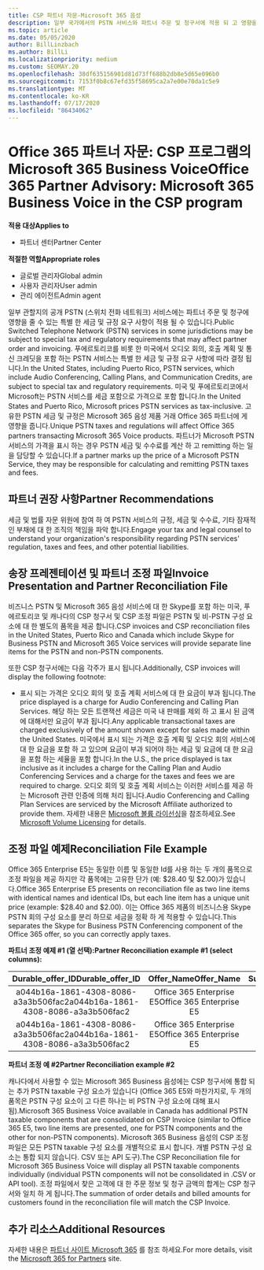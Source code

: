 ```yaml
---
title: CSP 파트너 자문-Microsoft 365 음성
description: 일부 국가에서의 PSTN 서비스와 파트너 주문 및 청구서에 적용 되 고 영향을 줄 수 있는 특별 세금 또는 규정 요구 사항에 대해 알아보세요.
ms.topic: article
ms.date: 05/05/2020
author: BillLinzbach
ms.author: BillLi
ms.localizationpriority: medium
ms.custom: SEOMAY.20
ms.openlocfilehash: 38df635156901d81d73ff688b2db8e5d65e096b0
ms.sourcegitcommit: 7153f0b8c67efd35f58695ca2a7e00e70da1c5e9
ms.translationtype: MT
ms.contentlocale: ko-KR
ms.lasthandoff: 07/17/2020
ms.locfileid: "86434062"
---
```

# <a name="office-365-partner-advisory-microsoft-365-business-voice-in-the-csp-program"></a><span data-ttu-id="604a7-103">Office 365 파트너 자문: CSP 프로그램의 Microsoft 365 Business Voice</span><span class="sxs-lookup"><span data-stu-id="604a7-103">Office 365 Partner Advisory: Microsoft 365 Business Voice in the CSP program</span></span>

<span data-ttu-id="604a7-104">**적용 대상**</span><span class="sxs-lookup"><span data-stu-id="604a7-104">**Applies to**</span></span>

- <span data-ttu-id="604a7-105">파트너 센터</span><span class="sxs-lookup"><span data-stu-id="604a7-105">Partner Center</span></span>  

<span data-ttu-id="604a7-106">**적절한 역할**</span><span class="sxs-lookup"><span data-stu-id="604a7-106">**Appropriate roles**</span></span>
-    <span data-ttu-id="604a7-107">글로벌 관리자</span><span class="sxs-lookup"><span data-stu-id="604a7-107">Global admin</span></span>
-    <span data-ttu-id="604a7-108">사용자 관리자</span><span class="sxs-lookup"><span data-stu-id="604a7-108">User admin</span></span>
-    <span data-ttu-id="604a7-109">관리 에이전트</span><span class="sxs-lookup"><span data-stu-id="604a7-109">Admin agent</span></span>

<span data-ttu-id="604a7-110">일부 관할지의 공개 PSTN (스위치 전화 네트워크) 서비스에는 파트너 주문 및 청구에 영향을 줄 수 있는 특별 한 세금 및 규정 요구 사항이 적용 될 수 있습니다.</span><span class="sxs-lookup"><span data-stu-id="604a7-110">Public Switched Telephone Network (PSTN) services in some jurisdictions may be subject to special tax and regulatory requirements that may affect partner order and invoicing.</span></span> <span data-ttu-id="604a7-111">푸에르토리코를 비롯 한 미국에서 오디오 회의, 호출 계획 및 통신 크레딧을 포함 하는 PSTN 서비스는 특별 한 세금 및 규정 요구 사항에 따라 결정 됩니다.</span><span class="sxs-lookup"><span data-stu-id="604a7-111">In the United States, including Puerto Rico, PSTN services, which include Audio Conferencing, Calling Plans, and Communication Credits, are subject to special tax and regulatory requirements.</span></span> <span data-ttu-id="604a7-112">미국 및 푸에르토리코에서 Microsoft는 PSTN 서비스를 세금 포함으로 가격으로 포함 합니다.</span><span class="sxs-lookup"><span data-stu-id="604a7-112">In the United States and Puerto Rico, Microsoft prices PSTN services as tax-inclusive.</span></span>  <span data-ttu-id="604a7-113">고유한 PSTN 세금 및 규정은 Microsoft 365 음성 제품 거래 Office 365 파트너에 게 영향을 줍니다.</span><span class="sxs-lookup"><span data-stu-id="604a7-113">Unique PSTN taxes and regulations will affect Office 365 partners transacting Microsoft 365 Voice products.</span></span>  <span data-ttu-id="604a7-114">파트너가 Microsoft PSTN 서비스의 가격을 표시 하는 경우 PSTN 세금 및 수수료를 계산 하 고 remitting 하는 일을 담당할 수 있습니다.</span><span class="sxs-lookup"><span data-stu-id="604a7-114">If a partner marks up the price of a Microsoft PSTN Service, they may be responsible for calculating and remitting PSTN taxes and fees.</span></span>

## <a name="partner-recommendations"></a><span data-ttu-id="604a7-115">파트너 권장 사항</span><span class="sxs-lookup"><span data-stu-id="604a7-115">Partner Recommendations</span></span>

<span data-ttu-id="604a7-116">세금 및 법률 자문 위원에 참여 하 여 PSTN 서비스의 규정, 세금 및 수수료, 기타 잠재적인 부채에 대 한 조직의 책임을 파악 합니다.</span><span class="sxs-lookup"><span data-stu-id="604a7-116">Engage your tax and legal counsel to understand your organization's responsibility regarding PSTN services' regulation, taxes and fees, and other potential liabilities.</span></span>

## <a name="invoice-presentation-and-partner-reconciliation-file"></a><span data-ttu-id="604a7-117">송장 프레젠테이션 및 파트너 조정 파일</span><span class="sxs-lookup"><span data-stu-id="604a7-117">Invoice Presentation and Partner Reconciliation File</span></span>

<span data-ttu-id="604a7-118">비즈니스 PSTN 및 Microsoft 365 음성 서비스에 대 한 Skype를 포함 하는 미국, 푸에르토리코 및 캐나다의 CSP 청구서 및 CSP 조정 파일은 PSTN 및 비-PSTN 구성 요소에 대 한 별도의 품목을 제공 합니다.</span><span class="sxs-lookup"><span data-stu-id="604a7-118">CSP invoices and CSP reconciliation files in the United States, Puerto Rico and Canada which include Skype for Business PSTN and Microsoft 365 Voice services will provide separate line items for the PSTN and non-PSTN components.</span></span>

<span data-ttu-id="604a7-119">또한 CSP 청구서에는 다음 각주가 표시 됩니다.</span><span class="sxs-lookup"><span data-stu-id="604a7-119">Additionally, CSP invoices will display the following footnote:</span></span>

* <span data-ttu-id="604a7-120">표시 되는 가격은 오디오 회의 및 호출 계획 서비스에 대 한 요금이 부과 됩니다.</span><span class="sxs-lookup"><span data-stu-id="604a7-120">The price displayed is a charge for Audio Conferencing and Calling Plan Services.</span></span>  <span data-ttu-id="604a7-121">해당 하는 모든 트랜잭션 세금은 미국 내 판매를 제외 하 고 표시 된 금액에 대해서만 요금이 부과 됩니다.</span><span class="sxs-lookup"><span data-stu-id="604a7-121">Any applicable transactional taxes are charged exclusively of the amount shown except for sales made within the United States.</span></span>  <span data-ttu-id="604a7-122">미국에서 표시 되는 가격은 호출 계획 및 오디오 회의 서비스에 대 한 요금을 포함 하 고 있으며 요금이 부과 되어야 하는 세금 및 요금에 대 한 요금을 포함 하는 세율을 포함 합니다.</span><span class="sxs-lookup"><span data-stu-id="604a7-122">In the U.S., the price displayed is tax inclusive as it includes a charge for the Calling Plan and Audio Conferencing Services and a charge for the taxes and fees we are required to charge.</span></span>  <span data-ttu-id="604a7-123">오디오 회의 및 호출 계획 서비스는 이러한 서비스를 제공 하는 Microsoft 관련 인증에 의해 처리 됩니다.</span><span class="sxs-lookup"><span data-stu-id="604a7-123">Audio Conferencing and Calling Plan Services are serviced by the Microsoft Affiliate authorized to provide them.</span></span>  <span data-ttu-id="604a7-124">자세한 내용은 [Microsoft 볼륨 라이선싱](https://go.microsoft.com/fwlink/?LinkId=690247)을 참조하세요.</span><span class="sxs-lookup"><span data-stu-id="604a7-124">See [Microsoft Volume Licensing](https://go.microsoft.com/fwlink/?LinkId=690247) for details.</span></span>

## <a name="reconciliation-file-example"></a><span data-ttu-id="604a7-125">조정 파일 예제</span><span class="sxs-lookup"><span data-stu-id="604a7-125">Reconciliation File Example</span></span>

<span data-ttu-id="604a7-126">Office 365 Enterprise E5는 동일한 이름 및 동일한 Id를 사용 하는 두 개의 품목으로 조정 파일을 제공 하지만 각 품목에는 고유한 단가 (예: $28.40 및 $2.00)가 있습니다.</span><span class="sxs-lookup"><span data-stu-id="604a7-126">Office 365 Enterprise E5 presents on reconciliation file as two line items with identical names and identical IDs, but each line item has a unique unit price (example: $28.40 and $2.00).</span></span> <span data-ttu-id="604a7-127">이는 Office 365 제품의 비즈니스용 Skype PSTN 회의 구성 요소를 분리 하므로 세금을 정확 하 게 적용할 수 있습니다.</span><span class="sxs-lookup"><span data-stu-id="604a7-127">This separates the Skype for Business PSTN Conferencing component of the Office 365 offer, so you can correctly apply taxes.</span></span>

<span data-ttu-id="604a7-128">**파트너 조정 예제 #1 (열 선택):**</span><span class="sxs-lookup"><span data-stu-id="604a7-128">**Partner Reconciliation example #1 (select columns):**</span></span>

|<span data-ttu-id="604a7-129">**Durable_offer_ID**</span><span class="sxs-lookup"><span data-stu-id="604a7-129">**Durable_offer_ID**</span></span>|<span data-ttu-id="604a7-130">**Offer_Name**</span><span class="sxs-lookup"><span data-stu-id="604a7-130">**Offer_Name**</span></span>|<span data-ttu-id="604a7-131">**Subscription_Start_Date**</span><span class="sxs-lookup"><span data-stu-id="604a7-131">**Subscription_Start_Date**</span></span>|<span data-ttu-id="604a7-132">**Subscription_End_Date**</span><span class="sxs-lookup"><span data-stu-id="604a7-132">**Subscription_End_Date**</span></span>|<span data-ttu-id="604a7-133">**Charge_Start_Date**</span><span class="sxs-lookup"><span data-stu-id="604a7-133">**Charge_Start_Date**</span></span>|<span data-ttu-id="604a7-134">**Charge_End_Date**</span><span class="sxs-lookup"><span data-stu-id="604a7-134">**Charge_End_Date**</span></span>|<span data-ttu-id="604a7-135">**Charge_Type**</span><span class="sxs-lookup"><span data-stu-id="604a7-135">**Charge_Type**</span></span>|<span data-ttu-id="604a7-136">**Unit_Price**</span><span class="sxs-lookup"><span data-stu-id="604a7-136">**Unit_Price**</span></span>|
|:----:|:----:|:----:|:----:|:----:|:----:|:----:|:----:|
|<span data-ttu-id="604a7-137">a044b16a-1861-4308-8086-a3a3b506fac2</span><span class="sxs-lookup"><span data-stu-id="604a7-137">a044b16a-1861-4308-8086-a3a3b506fac2</span></span>   |<span data-ttu-id="604a7-138">Office 365 Enterprise E5</span><span class="sxs-lookup"><span data-stu-id="604a7-138">Office 365 Enterprise E5</span></span>   |<span data-ttu-id="604a7-139">8/10/2019 0:00</span><span class="sxs-lookup"><span data-stu-id="604a7-139">8/10/2019 0:00</span></span>   |<span data-ttu-id="604a7-140">8/11/2019 0:00</span><span class="sxs-lookup"><span data-stu-id="604a7-140">8/11/2019 0:00</span></span>   |<span data-ttu-id="604a7-141">8/11/2019 0:00</span><span class="sxs-lookup"><span data-stu-id="604a7-141">8/11/2019 0:00</span></span>|<span data-ttu-id="604a7-142">9/10/2019 0:00</span><span class="sxs-lookup"><span data-stu-id="604a7-142">9/10/2019 0:00</span></span>   |<span data-ttu-id="604a7-143">요금 주기</span><span class="sxs-lookup"><span data-stu-id="604a7-143">Cycle fee</span></span>   |<span data-ttu-id="604a7-144">28.40</span><span class="sxs-lookup"><span data-stu-id="604a7-144">28.40</span></span>   |
|<span data-ttu-id="604a7-145">a044b16a-1861-4308-8086-a3a3b506fac2</span><span class="sxs-lookup"><span data-stu-id="604a7-145">a044b16a-1861-4308-8086-a3a3b506fac2</span></span>   |<span data-ttu-id="604a7-146">Office 365 Enterprise E5</span><span class="sxs-lookup"><span data-stu-id="604a7-146">Office 365 Enterprise E5</span></span>   |<span data-ttu-id="604a7-147">8/10/2019 0:00</span><span class="sxs-lookup"><span data-stu-id="604a7-147">8/10/2019 0:00</span></span>   |<span data-ttu-id="604a7-148">8/11/2019 0:00</span><span class="sxs-lookup"><span data-stu-id="604a7-148">8/11/2019 0:00</span></span>   |<span data-ttu-id="604a7-149">8/11/2019 0:00</span><span class="sxs-lookup"><span data-stu-id="604a7-149">8/11/2019 0:00</span></span>   |<span data-ttu-id="604a7-150">9/10/2019 0:00</span><span class="sxs-lookup"><span data-stu-id="604a7-150">9/10/2019 0:00</span></span>   |<span data-ttu-id="604a7-151">요금 주기</span><span class="sxs-lookup"><span data-stu-id="604a7-151">Cycle fee</span></span>   |<span data-ttu-id="604a7-152">2.00</span><span class="sxs-lookup"><span data-stu-id="604a7-152">2.00</span></span>   |

<span data-ttu-id="604a7-153">**파트너 조정 예 #2**</span><span class="sxs-lookup"><span data-stu-id="604a7-153">**Partner Reconciliation example #2**</span></span>

<span data-ttu-id="604a7-154">캐나다에서 사용할 수 있는 Microsoft 365 Business 음성에는 CSP 청구서에 통합 되는 추가 PSTN taxable 구성 요소가 있습니다 (Office 365 E5와 마찬가지로, 두 개의 품목은 PSTN 구성 요소이 고 다른 하나는 비 PSTN 구성 요소에 대해 표시 됨).</span><span class="sxs-lookup"><span data-stu-id="604a7-154">Microsoft 365 Business Voice available in Canada has additional PSTN taxable components that are consolidated on CSP Invoice (similar to Office 365 E5, two line items are presented, one for PSTN components and the other for non-PSTN components).</span></span>  <span data-ttu-id="604a7-155">Microsoft 365 Business 음성의 CSP 조정 파일은 모든 PSTN taxable 구성 요소를 개별적으로 표시 합니다. 개별 PSTN 구성 요소는 통합 되지 않습니다. CSV 또는 API 도구).</span><span class="sxs-lookup"><span data-stu-id="604a7-155">The CSP Reconciliation file for Microsoft 365 Business Voice will display all PSTN taxable components individually (individual PSTN components will not be consolidated in .CSV or API tool).</span></span>  <span data-ttu-id="604a7-156">조정 파일에서 찾은 고객에 대 한 주문 정보 및 청구 금액의 합계는 CSP 청구서와 일치 하 게 됩니다.</span><span class="sxs-lookup"><span data-stu-id="604a7-156">The summation of order details and billed amounts for customers found in the reconciliation file will match the CSP Invoice.</span></span>

## <a name="additional-resources"></a><span data-ttu-id="604a7-157">추가 리소스</span><span class="sxs-lookup"><span data-stu-id="604a7-157">Additional Resources</span></span>
<span data-ttu-id="604a7-158">자세한 내용은 [파트너 사이트 Microsoft 365](https://www.microsoft.com/microsoft-365/partners/) 를 참조 하세요.</span><span class="sxs-lookup"><span data-stu-id="604a7-158">For more details, visit the [Microsoft 365 for Partners](https://www.microsoft.com/microsoft-365/partners/) site.</span></span>

